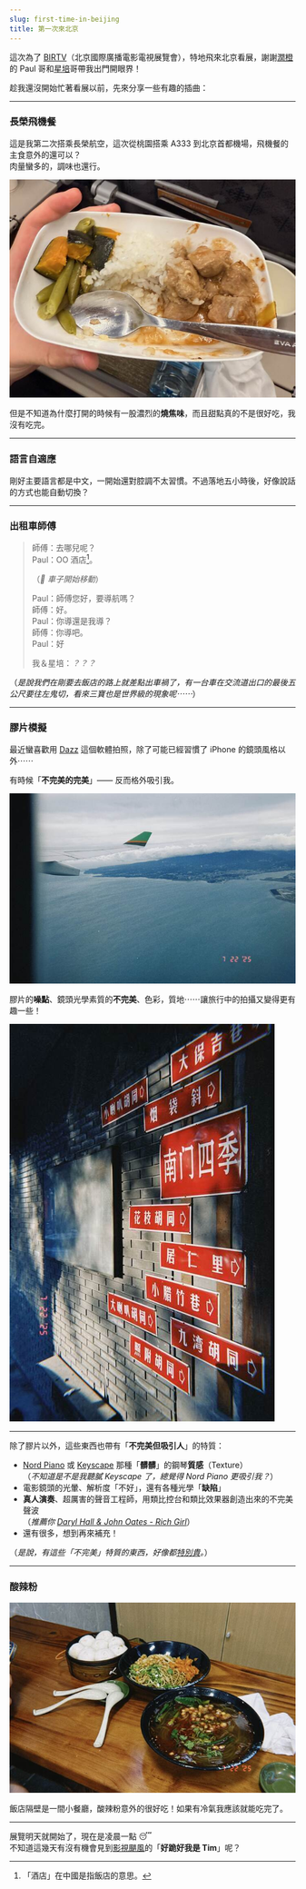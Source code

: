 ```yaml
---
slug: first-time-in-beijing
title: 第一次來北京
---
```

這次為了 [BIRTV](https://www.birtv.com/2025/)（北京國際廣播電影電視展覽會），特地飛來北京看展，謝謝[潤橙](https://reun.com.tw/)的 Paul 哥和[星培](https://www.youtube.com/c/%E6%98%9F%E5%9F%B9Jasper)哥帶我出門開眼界！

趁我還沒開始忙著看展以前，先來分享一些有趣的插曲：

<!-- truncate -->

---

### 長榮飛機餐

這是我第二次搭乘長榮航空，這次從桃園搭乘 A333 到北京首都機場，飛機餐的主食意外的還可以？  
肉量蠻多的，調味也還行。

![吃到一半的飛機餐](2025-07-22-airline-meal.jpeg)

但是不知道為什麼打開的時候有一股濃烈的**燒焦味**，而且甜點真的不是很好吃，我沒有吃完。

---
### 語言自適應

剛好主要語言都是中文，一開始還對腔調不太習慣。不過落地五小時後，好像說話的方式也能自動切換？

---
### 出租車師傅

> 師傅：去哪兒呢？  
> Paul：OO 酒店[^1]。  
>  
> （_🚗 車子開始移動_）  
>   
> Paul：師傅您好，要導航嗎？  
> 師傅：好。  
> Paul：你導還是我導？  
> 師傅：你導吧。  
> Paul：好  
>  
> 我＆星培：_？？？_

（_是說我們在剛要去飯店的路上就差點出車禍了，有一台車在交流道出口的最後五公尺要往左鬼切，看來三寶也是世界級的現象呢⋯⋯_）

---

### 膠片模擬

最近蠻喜歡用 [Dazz](http://dazz.ltd/) 這個軟體拍照，除了可能已經習慣了 iPhone 的鏡頭風格以外⋯⋯

有時候「**不完美的完美**」—— 反而格外吸引我。

![窗外的風景](2025-07-22-plane-window.jpeg)

膠片的**噪點**、鏡頭光學素質的**不完美**、色彩，質地⋯⋯讓旅行中的拍攝又變得更有趣一些！

![餐廳外面的夕陽光影](2025-07-22-street.jpeg)

---

除了膠片以外，這些東西也帶有「**不完美但吸引人**」的特質：

- [Nord Piano](https://www.nordkeyboards.com/sounds/piano-library/white-grand/) 或 [Keyscape](https://youtu.be/4VlZ3OiRReM?si=NepTPuxbOAn0OYCg) 那種「**髒髒**」的鋼琴**質感**（Texture）   
  （_不知道是不是我聽膩 Keyscape 了，總覺得 Nord Piano 更吸引我？_）
- 電影鏡頭的光暈、解析度「不好」，還有各種光學「**缺陷**」
- **真人演奏**、超厲害的聲音工程師，用類比控台和類比效果器創造出來的不完美聲波  
  （_推薦你 [Daryl Hall & John Oates - Rich Girl](https://youtu.be/AmHE65RAkSY)_）
- 還有很多，想到再來補充！

（_是說，有這些「不完美」特質的東西，好像都[特別貴](https://www.thomann.co.uk/ams_neve_1073_dpd_preamp_stereo.htm)。_）

---
### 酸辣粉

![酸辣粉](2025-07-22-hot-noodles.jpg)

飯店隔壁是一間小餐廳，酸辣粉意外的很好吃！如果有冷氣我應該就能吃完了。

---

展覽明天就開始了，現在是凌晨一點 😴  
	不知道這幾天有沒有機會見到[影視颶風](https://zh.wikipedia.org/wiki/%E5%BD%B1%E8%A7%86%E9%A3%93%E9%A3%8E)的「**好跪好我是 Tim**」呢？

[^1]: 「酒店」在中國是指飯店的意思。
